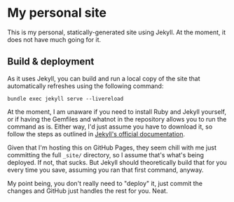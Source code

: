 # My personal site

This is my personal, statically-generated site using Jekyll. At the moment, it does not have much going for it.

## Build & deployment

As it uses Jekyll, you can build and run a local copy of the site that automatically refreshes using the following command:

```
bundle exec jekyll serve --livereload
```

At the moment, I am unaware if you need to install Ruby and Jekyll yourself, or if having the Gemfiles and whatnot in the repository allows you to run the command as is. Either way, I'd just assume you have to download it, so follow the steps as outlined in [Jekyll's official documentation](https://jekyllrb.com/docs/installation/).

Given that I'm hosting this on GitHub Pages, they seem chill with me just committing the full `_site/` directory, so I assume that's what's being deployed. If not, that sucks. But Jekyll should theoretically build that for you every time you save, assuming you ran that first command, anyway.

My point being, you don't really need to "deploy" it, just commit the changes and GitHub just handles the rest for you. Neat.